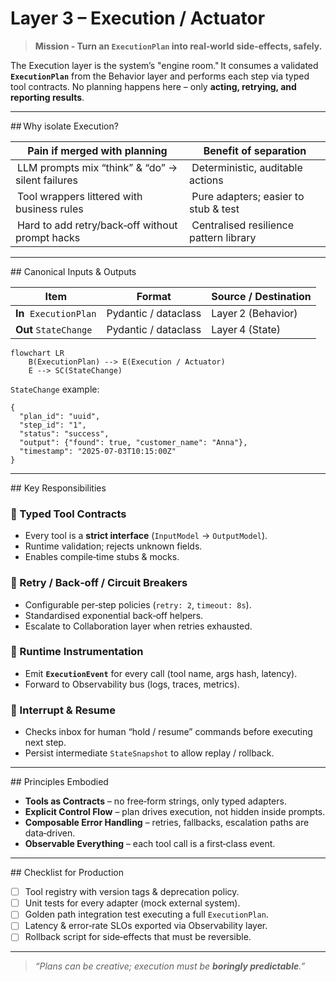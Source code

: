 # Layer 3 – Execution / Actuator

> **Mission ‑ Turn an `ExecutionPlan` into real‑world side‑effects, safely.**

The Execution layer is the system’s "engine room." It consumes a validated **`ExecutionPlan`** from the Behavior layer and performs each step via typed tool contracts. No planning happens here – only **acting, retrying, and reporting results**.

---

## Why isolate Execution?

| Pain if merged with planning                      | Benefit of separation                   |
| ------------------------------------------------- | --------------------------------------- |
|  LLM prompts mix “think” & “do” → silent failures |  Deterministic, auditable actions       |
|  Tool wrappers littered with business rules       |  Pure adapters; easier to stub & test   |
|  Hard to add retry/back‑off without prompt hacks  |  Centralised resilience pattern library |

---

## Canonical Inputs & Outputs

| Item                    | Format               | Source / Destination |
| ----------------------- | -------------------- | -------------------- |
| **In**  `ExecutionPlan` | Pydantic / dataclass | Layer 2 (Behavior)   |
| **Out** `StateChange`   | Pydantic / dataclass | Layer 4 (State)      |

```mermaid
flowchart LR
    B(ExecutionPlan) --> E(Execution / Actuator)
    E --> SC(StateChange)
```

`StateChange` example:

```jsonc
{
  "plan_id": "uuid",
  "step_id": "1",
  "status": "success",
  "output": {"found": true, "customer_name": "Anna"},
  "timestamp": "2025-07-03T10:15:00Z"
}
```

---

## Key Responsibilities

### 🧩 Typed Tool Contracts

* Every tool is a **strict interface** (`InputModel` → `OutputModel`).
* Runtime validation; rejects unknown fields.
* Enables compile‑time stubs & mocks.

### 🚦 Retry / Back‑off / Circuit Breakers

* Configurable per‑step policies (`retry: 2`, `timeout: 8s`).
* Standardised exponential back‑off helpers.
* Escalate to Collaboration layer when retries exhausted.

### 🔀 Runtime Instrumentation

* Emit **`ExecutionEvent`** for every call (tool name, args hash, latency).
* Forward to Observability bus (logs, traces, metrics).

### 🛑 Interrupt & Resume

* Checks inbox for human “hold / resume” commands before executing next step.
* Persist intermediate `StateSnapshot` to allow replay / rollback.

---

## Principles Embodied

* **Tools as Contracts** – no free‑form strings, only typed adapters.
* **Explicit Control Flow** – plan drives execution, not hidden inside prompts.
* **Composable Error Handling** – retries, fallbacks, escalation paths are data‑driven.
* **Observable Everything** – each tool call is a first‑class event.

---

## Checklist for Production

* [ ] Tool registry with version tags & deprecation policy.
* [ ] Unit tests for every adapter (mock external system).
* [ ] Golden path integration test executing a full `ExecutionPlan`.
* [ ] Latency & error‑rate SLOs exported via Observability layer.
* [ ] Rollback script for side‑effects that must be reversible.

---

> *“Plans can be creative; execution must be **boringly predictable**.”*
